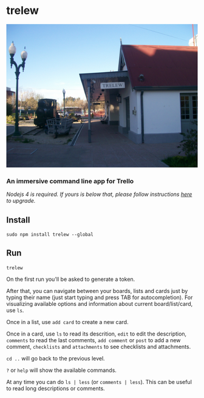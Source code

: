 # trelew

![](trelew.jpg)

### An immersive command line app for Trello

_Nodejs 4 is required. If yours is below that, please follow instructions [here](http://stackoverflow.com/a/10076029/973380) to upgrade._

## Install

```
sudo npm install trelew --global
```

## Run

```
trelew
```

On the first run you'll be asked to generate a token.

After that, you can navigate between your boards, lists and cards just by typing their name (just start typing and press TAB for autocompletion). For visualizing available options and information about current board/list/card, use `ls`.

Once in a list, use `add card` to create a new card.

Once in a card, use `ls` to read its descrition, `edit` to edit the description, `comments` to read the last comments, `add comment` or `post` to add a new comment, `checklists` and `attachments` to see checklists and attachments.

`cd ..` will go back to the previous level.

`?` or `help` will show the available commands.

At any time you can do `ls | less` (or `comments | less`). This can be useful to read long descriptions or comments.
